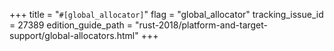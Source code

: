 +++
title = "`#[global_allocator]`"
flag = "global_allocator"
tracking_issue_id = 27389
edition_guide_path = "rust-2018/platform-and-target-support/global-allocators.html"
+++
